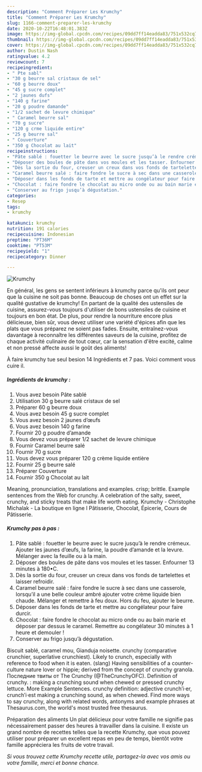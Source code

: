```yaml
---
description: "Comment Préparer Les Krumchy"
title: "Comment Préparer Les Krumchy"
slug: 1166-comment-preparer-les-krumchy
date: 2020-10-22T16:48:01.383Z
image: https://img-global.cpcdn.com/recipes/09dd7ff14eadda83/751x532cq70/krumchy-photo-principale-de-la-recette.jpg
thumbnail: https://img-global.cpcdn.com/recipes/09dd7ff14eadda83/751x532cq70/krumchy-photo-principale-de-la-recette.jpg
cover: https://img-global.cpcdn.com/recipes/09dd7ff14eadda83/751x532cq70/krumchy-photo-principale-de-la-recette.jpg
author: Dustin Nash
ratingvalue: 4.2
reviewcount: 7
recipeingredient:
- " Pte sabl"
- "30 g beurre sal cristaux de sel"
- "60 g beurre doux"
- "45 g sucre complet"
- "2 jaunes dufs"
- "140 g farine"
- "20 g poudre damande"
- "1/2 sachet de levure chimique"
- " Caramel beurre sal"
- "70 g sucre"
- "120 g crme liquide entire"
- "25 g beurre sal"
- " Couverture"
- "350 g Chocolat au lait"
recipeinstructions:
- "Pâte sablé : fouetter le beurre avec le sucre jusqu’à le rendre crémeux. Ajouter les jaunes d’œufs, la farine, la poudre d’amande et la levure. Mélanger avec la feuille ou à la main."
- "Déposer des boules de pâte dans vos moules et les tasser. Enfourner 13 minutes à 180•C."
- "Dès la sortie du four, creuser un creux dans vos fonds de tartelettes et laisser refroidir."
- "Caramel beurre salé : faire fondre le sucre à sec dans une casserole, lorsqu’il a une belle couleur ambré ajouter votre crème liquide bien chaude. Mélanger et remettre à feu doux. Hors du feu, ajouter le beurre."
- "Déposer dans les fonds de tarte et mettre au congélateur pour faire durcir."
- "Chocolat : faire fondre le chocolat au micro onde ou au bain marie et déposer par dessus le caramel. Remettre au congélateur 30 minutes à 1 heure et demouler !"
- "Conserver au frigo jusqu’à dégustation."
categories:
- Resep
tags:
- krumchy

katakunci: krumchy 
nutrition: 191 calories
recipecuisine: Indonesian
preptime: "PT36M"
cooktime: "PT53M"
recipeyield: "1"
recipecategory: Dinner

---
```



![Krumchy](https://img-global.cpcdn.com/recipes/09dd7ff14eadda83/751x532cq70/krumchy-photo-principale-de-la-recette.jpg)

En général, les gens se sentent inférieurs à krumchy parce qu'ils ont peur que la cuisine ne soit pas bonne. Beaucoup de choses ont un effet sur la qualité gustative de krumchy! En partant de la qualité des ustensiles de cuisine, assurez-vous toujours d'utiliser de bons ustensiles de cuisine et toujours en bon état. De plus, pour rendre la nourriture encore plus délicieuse, bien sûr, vous devez utiliser une variété d'épices afin que les plats que vous préparez ne soient pas fades. Ensuite, entraînez-vous davantage à reconnaître les différentes saveurs de la cuisine, profitez de chaque activité culinaire de tout cœur, car la sensation d'être excité, calme et non pressé affecte aussi le goût des aliments!

<!--inarticleads1-->

À faire krumchy tue seul besion 14 Ingrédients et 7 pas. Voici comment vous cuire il.

##### Ingrédients de krumchy :

1. Vous avez besoin  Pâte sablé
1. Utilisation 30 g beurre salé cristaux de sel
1. Préparer 60 g beurre doux
1. Vous avez besoin 45 g sucre complet
1. Vous avez besoin 2 jaunes d’œufs
1. Vous avez besoin 140 g farine
1. Fournir 20 g poudre d’amande
1. Vous devez vous préparer 1/2 sachet de levure chimique
1. Fournir  Caramel beurre salé
1. Fournir 70 g sucre
1. Vous devez vous préparer 120 g crème liquide entière
1. Fournir 25 g beurre salé
1. Préparer  Couverture
1. Fournir 350 g Chocolat au lait


Meaning, pronunciation, translations and examples. crisp; brittle. Example sentences from the Web for crunchy. A celebration of the salty, sweet, crunchy, and sticky treats that make life worth eating. Krumchy - Christophe Michalak - La boutique en ligne l Pâtisserie, Chocolat, Épicerie, Cours de Pâtisserie. 

<!--inarticleads2-->

##### Krumchy pas à pas :

1. Pâte sablé : fouetter le beurre avec le sucre jusqu’à le rendre crémeux. Ajouter les jaunes d’œufs, la farine, la poudre d’amande et la levure. Mélanger avec la feuille ou à la main.
1. Déposer des boules de pâte dans vos moules et les tasser. Enfourner 13 minutes à 180•C.
1. Dès la sortie du four, creuser un creux dans vos fonds de tartelettes et laisser refroidir.
1. Caramel beurre salé : faire fondre le sucre à sec dans une casserole, lorsqu’il a une belle couleur ambré ajouter votre crème liquide bien chaude. Mélanger et remettre à feu doux. Hors du feu, ajouter le beurre.
1. Déposer dans les fonds de tarte et mettre au congélateur pour faire durcir.
1. Chocolat : faire fondre le chocolat au micro onde ou au bain marie et déposer par dessus le caramel. Remettre au congélateur 30 minutes à 1 heure et demouler !
1. Conserver au frigo jusqu’à dégustation.


Biscuit sablé, caramel mou, Gianduja noisette. crunchy (comparative crunchier, superlative crunchiest). Likely to crunch, especially with reference to food when it is eaten. (slang) Having sensibilities of a counter-culture nature lover or hippie; derived from the concept of crunchy granola. Последние твиты от The Crunchy (@TheCrunchyOFC). Definition of crunchy. : making a crunching sound when chewed or pressed crunchy lettuce. More Example Sentences. crunchy definition: adjective crunch′i·er, crunch′i·est making a crunching sound, as when chewed. Find more ways to say crunchy, along with related words, antonyms and example phrases at Thesaurus.com, the world&#39;s most trusted free thesaurus. 

<!--inarticleads1-->

<p>
Préparation des aliments Un plat délicieux pour votre famille ne signifie pas nécessairement passer des heures à travailler dans la cuisine. Il existe un grand nombre de recettes telles que la recette Krumchy, que vous pouvez utiliser pour préparer un excellent repas en peu de temps, bientôt votre famille appréciera les fruits de votre travail.
</p>

<p>
<i>Si vous trouvez cette Krumchy recette utile, partagez-la avec vos amis ou votre famille, merci et bonne chance.</i>
</p>
